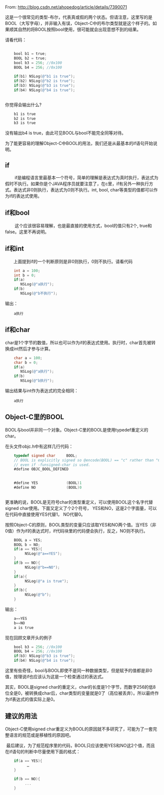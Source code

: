 From: <http://blog.csdn.net/ahopedog/article/details/7390071>

这是一个很常见的类型-布尔，代表真或假的两个状态。但请注意，这里写的是BOOL（大写字母），并非输入有误，Object-C中的布尔类型就是这个样子的。如果顺其自然的将BOOL按照bool使用，很可能就会出现意想不到的结果。 

请看代码： 

```objective-c
    
    bool b1 = true;
    BOOL b2 = true;
    bool b3 = 256; //0x100
    BOOL b4 = 256; //0x100
            
    if(b1) NSLog(@"b1 is true");
    if(b2) NSLog(@"b2 is true");
    if(b3) NSLog(@"b3 is true");
    if(b4) NSLog(@"b4 is true");
    
```

你觉得会输出什么? 
    
```objective-c
    b1 is true
    b2 is true
    b3 is true
```

  


没有输出b4 is true，由此可见BOOL与bool不能完全同等对待。 

为了能更容易的理解Object-C中BOOL的用法，我们还是从最基本的if语句开始说明。 


## if 


        if是编程语言里最基本一个符号，简单的理解是表达式为真时执行，表达式为假时不执行。如果你是个JAVA程序员就要注意了，在c里，if有另外一种执行方式。表达式非0则执行，表达式为0则不执行。int, bool, char等类型的值都可以作为if的表达式使用。 


## **if和bool**

        这个应该很容易理解，也是最直接的使用方式，bool的值只有2个, true和false。这里不再说明。 

## **if和int**

       上面提到if的一个判断原则是非0则执行，0则不执行。请看代码 
```objective-c
    int a = 100;
    int b = 0;
    if(a)
       NSLog(@"a执行");
    if(b)
       NSLog(@"b不执行");
```

输出： 
```
    a执行
```

## if和char

char是1个字节的数值，所以也可以作为if的表达式使用。执行时，char首先被转换成int然后才参与计算。
```objective-c
    char a = 100;
    char b = 0;
    if(a)
       NSLog(@"a执行");
    if(b)
       NSLog(@"b执行");
```
    

  


输出结果与int作为表达式的完全相同： 
```
    a执行
```

## Object-C里的BOOL 

BOOL与bool并非同一个对象。Object-C里的BOOL是使用typedef重定义的char。 

在头文件objc.h中有这样几行代码： 
```objective-c
    typedef signed char     BOOL; 
    // BOOL is explicitly signed so @encode(BOOL) == "c" rather than "C" 
    // even if -funsigned-char is used.
    #define OBJC_BOOL_DEFINED
    
    
    #define YES             (BOOL)1
    #define NO              (BOOL)0
    
```

  


更准确的说，BOOL是无符号char的类型重定义，可以使用BOOL这个名字代替signed char使用。下面又定义了个2个符号， YES和NO，这是2个字面量，可以在代码中直接使用YES代替1， NO代替0。 

按照Object-C的原则，BOOL类型的变量只应该取YES和NO两个值。当YES（非0值）作为if的表达式时，if代码块里的代码便会执行，反之，NO则不执行。
```objective-c
    BOOL a = YES;
    BOOL b = NO;
    if(a == YES){
         NSLog(@"a==YES");
    }
    if(b == NO){
         NSLog(@"b==NO");
    }
    if(a){
         NSLog(@"a is true");
    }
    if(b){
         NSLog(@"b");
    }
```
    

输出： 
```objective-c
    a==YES
    b==NO
    a is true
```

  


现在回顾文章开头的例子 
```objective-c
    bool b3 = 256; //0x100
    BOOL b4 = 256; //0x100
    if(b3) NSLog(@"b3 is true");
    if(b4) NSLog(@"b4 is true");
```
    

  


这里有些奇怪，bool与BOOL即使不是同一种数据类型，但是赋予的值都是非0值，按理说if也应该认为这是一个检查通过的表达式。 

其实，BOOL是signed char的重定义，char的长度是1个字节，而数字256的低8位全是0，被转换成char后，char类型的变量就是0了（高位被丢弃）。所以最终作为if表达式的值实际上是0。 

  


## 建议的用法 

Object-C使用signed char重定义为BOOL的原因就不多研究了，可能为了一套完整语言的规范或是移植性的原因吧。 

 最后建议，为了规范程序里的代码，BOOL只应该使用YES和NO这2个值，而且在if语句的判断中尽量使用下面的格式： 
```objective-c
    if(a == YES){
          …
    }
    
    if(b == NO){
         ...
    }
```

